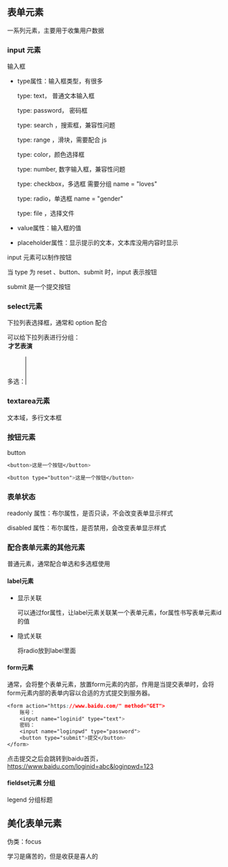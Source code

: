 ## 表单元素

一系列元素，主要用于收集用户数据

### input 元素

输入框

- type属性：输入框类型，有很多

  type: text， 普通文本输入框

  type: password， 密码框

  type: search ，搜索框，兼容性问题

  type: range ，滑块，需要配合 js 

  type: color，颜色选择框

  type: number, 数字输入框，兼容性问题

  type: checkbox，多选框 需要分组 name = "loves"

  type: radio，单选框 name = "gender"

  type: file ，选择文件

  

- value属性：输入框的值
- placeholder属性：显示提示的文本，文本库没用内容时显示



input 元素可以制作按钮

当 type 为 reset 、button、submit 时，input 表示按钮



submit 是一个提交按钮

### select元素

下拉列表选择框，通常和 option 配合

可以给下拉列表进行分组：<optgroup label="才艺表演">

多选：<select multiple> </select>

### textarea元素

文本域，多行文本框

### 按钮元素

button

````css
<button>这是一个按钮</button>

<button type="button">这是一个按钮</button>

````



### 表单状态

readonly 属性：布尔属性，是否只读，不会改变表单显示样式

disabled 属性：布尔属性，是否禁用，会改变表单显示样式



### 配合表单元素的其他元素

普通元素，通常配合单选和多选框使用

#### label元素

- 显示关联

  可以通过for属性，让label元素关联某一个表单元素，for属性书写表单元素id的值

- 隐式关联

  将radio放到label里面

#### form元素

通常，会将整个表单元素，放置form元素的内部，作用是当提交表单时，会将form元素内部的表单内容以合适的方式提交到服务器。



```css
<form action="https://www.baidu.com/" method="GET">
	账号：
	<input name="loginid" type="text">
	密码：
	<input name="loginpwd" type="password">
	<button type="submit">提交</button>
</form>
```



点击提交之后会跳转到baidu首页，https://www.baidu.com/loginid=abc&loginpwd=123



#### fieldset元素 分组

legend 分组标题





## 美化表单元素

伪类：focus





















学习是痛苦的，但是收获是喜人的



































